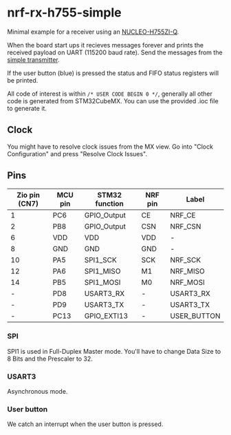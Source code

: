 # nrf-rx-h755-simple
Minimal example for a receiver using an [NUCLEO-H755ZI-Q](https://www.st.com/resource/en/user_manual/um2408-stm32h7-nucleo144-boards-mb1363-stmicroelectronics.pdf).  

When the board start ups it recieves messages forever and prints the received payload on UART (115200 baud rate). Send the messages from the [simple transmitter](https://github.com/LiU-SeeGoals/nRF24L01P-lib/tree/main/examples/nrf-tx-h563-simple).

If the user button (blue) is pressed the status and FIFO status registers will be printed.

All code of interest is within `/* USER CODE BEGIN 0 */`, generally all other code is generated from STM32CubeMX. You can use the provided .ioc file to generate it.

## Clock
You might have to resolve clock issues from the MX view. Go into "Clock Configuration" and press "Resolve Clock Issues".

## Pins

| Zio pin (CN7) | MCU pin | STM32 function | NRF pin | Label       |
|---------------|---------|----------------|---------|-------------|
| 1             | PC6     | GPIO_Output    | CE      | NRF_CE      |
| 2             | PB8     | GPIO_Output    | CSN     | NRF_CSN     |
| 6             | VDD     | VDD            | VDD     | -           |
| 8             | GND     | GND            | GND     | -           |
| 10            | PA5     | SPI1_SCK       | SCK     | NRF_SCK     |
| 12            | PA6     | SPI1_MISO      | M1      | NRF_MISO    |
| 14            | PB5     | SPI1_MOSI      | M0      | NRF_MOSI    |
| -             | PD8     | USART3_RX      | -       | USART3_RX   |
| -             | PD9     | USART3_TX      | -       | USART3_TX   |
| -             | PC13    | GPIO_EXTI13    | -       | USER_BUTTON |

### SPI
SPI1 is used in Full-Duplex Master mode. You'll have to change Data Size to 8 Bits and the Prescaler to 32.

### USART3
Asynchronous mode.

### User button
We catch an interrupt when the user button is pressed.
